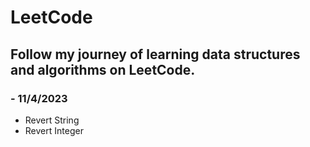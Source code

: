 # LeetCode
## Follow my journey of learning data structures and algorithms on LeetCode.
### - 11/4/2023
- Revert String
- Revert Integer

